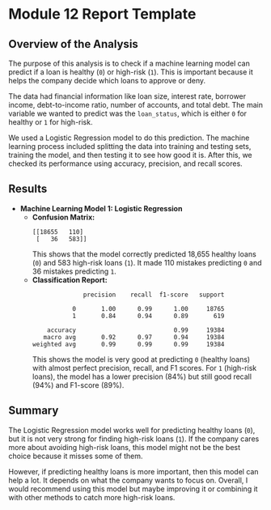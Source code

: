 # Module 12 Report Template

## Overview of the Analysis

The purpose of this analysis is to check if a machine learning model can predict if a loan is healthy (`0`) or high-risk (`1`). This is important because it helps the company decide which loans to approve or deny.

The data had financial information like loan size, interest rate, borrower income, debt-to-income ratio, number of accounts, and total debt. The main variable we wanted to predict was the `loan_status`, which is either `0` for healthy or `1` for high-risk.

We used a Logistic Regression model to do this prediction. The machine learning process included splitting the data into training and testing sets, training the model, and then testing it to see how good it is. After this, we checked its performance using accuracy, precision, and recall scores.

## Results

* **Machine Learning Model 1: Logistic Regression**
  * **Confusion Matrix:**  
    ```
    [[18655   110]
     [   36   583]]
    ```
    This shows that the model correctly predicted 18,655 healthy loans (`0`) and 583 high-risk loans (`1`). It made 110 mistakes predicting `0` and 36 mistakes predicting `1`.
  * **Classification Report:**
    ```
                  precision    recall  f1-score   support

               0       1.00      0.99      1.00     18765
               1       0.84      0.94      0.89       619

        accuracy                           0.99     19384
       macro avg       0.92      0.97      0.94     19384
    weighted avg       0.99      0.99      0.99     19384
    ```
    This shows the model is very good at predicting `0` (healthy loans) with almost perfect precision, recall, and F1 scores. For `1` (high-risk loans), the model has a lower precision (84%) but still good recall (94%) and F1-score (89%).

## Summary

The Logistic Regression model works well for predicting healthy loans (`0`), but it is not very strong for finding high-risk loans (`1`). If the company cares more about avoiding high-risk loans, this model might not be the best choice because it misses some of them.

However, if predicting healthy loans is more important, then this model can help a lot. It depends on what the company wants to focus on. Overall, I would recommend using this model but maybe improving it or combining it with other methods to catch more high-risk loans.
